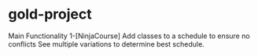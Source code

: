 # gold-project

Main Functionality
1-[NinjaCourse] Add classes to a schedule to ensure no conflicts
  See multiple variations to determine best schedule.
